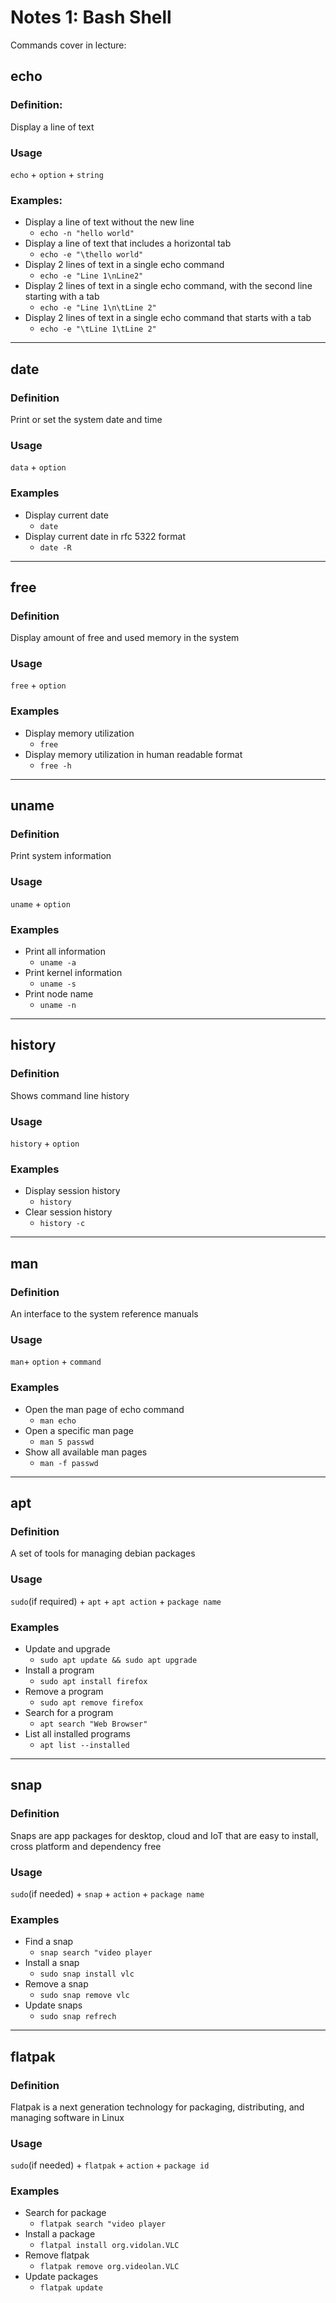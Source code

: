 # Notes 1: Bash Shell

Commands cover in lecture:

## echo
### Definition:
Display a line of text
### Usage
`echo` + `option` + `string`
### Examples:
* Display a line of text without the new line
  * `echo -n "hello world"`
* Display a line of text that includes a horizontal tab
  * `echo -e "\thello world"`
* Display 2 lines of text in a single echo command
  * `echo -e "Line 1\nLine2"`
* Display 2 lines of text in a single echo command, with the second line starting with a tab
  * `echo -e "Line 1\n\tLine 2"`
* Display 2 lines of text in a single echo command that starts with a tab
  * `echo -e "\tLine 1\tLine 2"`

<hr>

## date
### Definition
Print or set the system date and time
### Usage
`data` + `option`
### Examples
* Display current date
  * `date`
* Display current date in rfc 5322 format
  * `date -R`

<hr>

## free
### Definition
Display amount of free and used memory in the system
### Usage
`free` + `option`
### Examples
* Display memory utilization
  * `free` 
* Display memory utilization in human readable format
  * `free -h`

<hr>

## uname
### Definition
Print system information
### Usage
`uname` + `option`
### Examples
* Print all information
  * `uname -a`
* Print kernel information
  * `uname -s`
* Print node name
  * `uname -n`

<hr>

## history
### Definition
Shows command line history
### Usage
`history` + `option`
### Examples
* Display session history
  * `history`
* Clear session history
  * `history -c`

<hr>

## man
### Definition
An interface to the system reference manuals
### Usage
`man`+ `option` + `command`
### Examples
*   Open the man page of echo command
    *   `man echo`
*   Open a specific man page
    *   `man 5 passwd`
*   Show all available man pages
    *   `man -f passwd`
  
  <hr>

  ## apt
  ### Definition
  A set of tools for managing debian packages
  ### Usage
  `sudo`(if required) + `apt` + `apt action` + `package name`
  ### Examples
  * Update and upgrade
    * `sudo apt update && sudo apt upgrade`
  * Install a program
    * `sudo apt install firefox`
  * Remove a program
    * `sudo apt remove firefox`
  * Search for a program
    * `apt search "Web Browser"`
  * List all installed programs
    * `apt list --installed`
  
  <hr>

  ## snap
  ### Definition
  Snaps are app packages for desktop, cloud and IoT that are easy to install, cross platform and dependency free
  ### Usage
  `sudo`(if needed) + `snap` + `action` + `package name`
  ### Examples
  * Find a snap
    * `snap search "video player`
  * Install a snap
    * `sudo snap install vlc`
  * Remove a snap
    * `sudo snap remove vlc`
  * Update snaps
    * `sudo snap refrech`
  
  <hr>

  ## flatpak
  ### Definition
  Flatpak is a next generation technology for packaging, distributing, and managing software in Linux
  ### Usage
  `sudo`(if needed) + `flatpak` + `action` + `package id`
  ### Examples
  * Search for package
    * `flatpak search "video player`
  * Install a package
    * `flatpal install org.vidolan.VLC`
  * Remove flatpak
    * `flatpak remove org.videolan.VLC`
  * Update packages
    * `flatpak update`